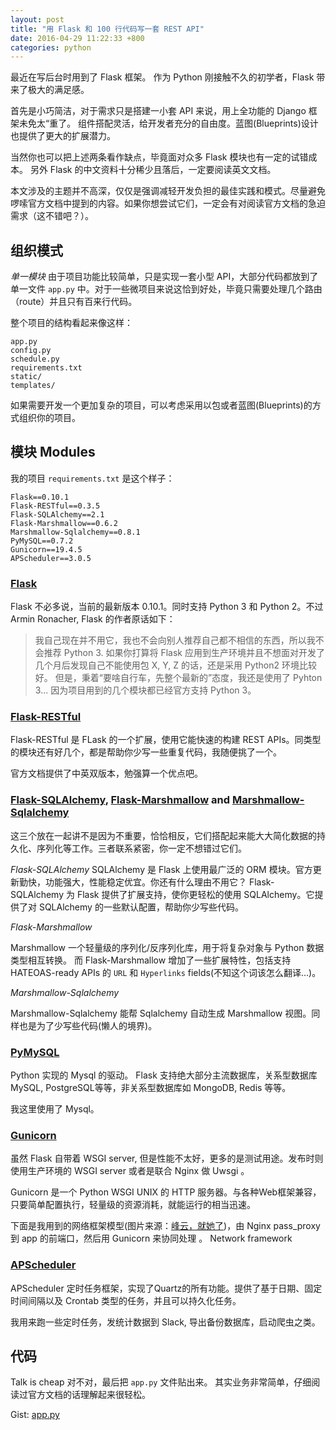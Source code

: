 ```yaml
---
layout: post
title: "用 Flask 和 100 行代码写一套 REST API"
date: 2016-04-29 11:22:33 +800
categories: python
---
```


最近在写后台时用到了 Flask 框架。
作为 Python 刚接触不久的初学者，Flask 带来了极大的满足感。

首先是小巧简洁，对于需求只是搭建一小套 API 来说，用上全功能的 Django 框架未免太“重了。
组件搭配灵活，给开发者充分的自由度。蓝图(Blueprints)设计也提供了更大的扩展潜力。

当然你也可以把上述两条看作缺点，毕竟面对众多 Flask 模块也有一定的试错成本。
另外 Flask 的中文资料十分稀少且落后，一定要阅读英文文档。

本文涉及的主题并不高深，仅仅是强调减轻开发负担的最佳实践和模式。尽量避免啰嗦官方文档中提到的内容。如果你想尝试它们，一定会有对阅读官方文档的急迫需求（这不错吧？）。

<!--description-->

## 组织模式
*单一模块*
由于项目功能比较简单，只是实现一套小型 API，大部分代码都放到了单一文件 `app.py` 中。对于一些微项目来说这恰到好处，毕竟只需要处理几个路由（route）并且只有百来行代码。

整个项目的结构看起来像这样：

```
app.py
config.py
schedule.py
requirements.txt
static/
templates/
```

如果需要开发一个更加复杂的项目，可以考虑采用以包或者蓝图(Blueprints)的方式组织你的项目。

## 模块 Modules
我的项目 `requirements.txt` 是这个样子：

```
Flask==0.10.1
Flask-RESTful==0.3.5
Flask-SQLAlchemy==2.1
Flask-Marshmallow==0.6.2
Marshmallow-Sqlalchemy==0.8.1
PyMySQL==0.7.2
Gunicorn==19.4.5
APScheduler==3.0.5
```

### [Flask](http://flask.pocoo.org/)
Flask 不必多说，当前的最新版本 0.10.1。同时支持 Python 3 和 Python 2。不过 Armin Ronacher, Flask 的作者原话如下：

> 我自己现在并不用它，我也不会向别人推荐自己都不相信的东西，所以我不会推荐 Python 3.
如果你打算将 Flask 应用到生产环境并且不想面对开发了几个月后发现自己不能使用包 X, Y, Z 的话，还是采用 Python2 环境比较好。
但是，秉着“要啥自行车，先整个最新的”态度，我还是使用了 Pyhton 3...  因为项目用到的几个模块都已经官方支持 Python 3。

### [Flask-RESTful](http://flask-restful-cn.readthedocs.io/zh/latest/)
Flask-RESTful 是 FLask 的一个扩展，使用它能快速的构建 REST APIs。同类型的模块还有好几个，都是帮助你少写一些重复代码，我随便挑了一个。

官方文档提供了中英双版本，勉强算一个优点吧。

### [Flask-SQLAlchemy](http://flask-sqlalchemy.pocoo.org/), [Flask-Marshmallow](https://flask-marshmallow.readthedocs.io/) and [Marshmallow-Sqlalchemy](https://marshmallow-sqlalchemy.readthedocs.io)
这三个放在一起讲不是因为不重要，恰恰相反，它们搭配起来能大大简化数据的持久化、序列化等工作。三者联系紧密，你一定不想错过它们。

*Flask-SQLAlchemy*
SQLAlchemy 是 Flask 上使用最广泛的 ORM 模块。官方更新勤快，功能强大，性能稳定优宜。你还有什么理由不用它？
Flask-SQLAlchemy 为 Flask 提供了扩展支持，使你更轻松的使用 SQLAlchemy。它提供了对 SQLAlchemy 的一些默认配置，帮助你少写些代码。

*Flask-Marshmallow*

Marshmallow 一个轻量级的序列化/反序列化库，用于将复杂对象与 Python 数据类型相互转换。
而 Flask-Marshmallow 增加了一些扩展特性，包括支持 HATEOAS-ready APIs 的 `URL` 和 `Hyperlinks` fields(不知这个词该怎么翻译...)。

*Marshmallow-Sqlalchemy*

Marshmallow-Sqlalchemy 能帮 Sqlalchemy 自动生成 Marshmallow 视图。同样也是为了少写些代码(懒人的境界)。

### [PyMySQL](https://pypi.python.org/pypi/PyMySQL)
Python 实现的 Mysql 的驱动。
Flask 支持绝大部分主流数据库，关系型数据库 MySQL, PostgreSQL等等，非关系型数据库如 MongoDB, Redis 等等。

我这里使用了 Mysql。

### [Gunicorn](http://gunicorn.org/)
虽然 Flask 自带着 WSGI server, 但是性能不太好，更多的是测试用途。发布时则使用生产环境的 WSGI server 或者是联合 Nginx 做 Uwsgi 。

Gunicorn 是一个 Python WSGI UNIX 的 HTTP 服务器。与各种Web框架兼容，只要简单配置执行，轻量级的资源消耗，就能运行的相当迅速。

下面是我用到的网络框架模型(图片来源：[峰云，就她了](http://www.tuicool.com/articles/aiami2))，由 Nginx pass_proxy 到 app 的前端口，然后用 Gunicorn 来协同处理 。
Network framework

### [APScheduler](https://apscheduler.readthedocs.io)
APScheduler 定时任务框架，实现了Quartz的所有功能。提供了基于日期、固定时间间隔以及 Crontab 类型的任务，并且可以持久化任务。

我用来跑一些定时任务，发统计数据到 Slack, 导出备份数据库，启动爬虫之类。

## 代码
Talk is cheap 对不对，最后把 `app.py` 文件贴出来。
其实业务非常简单，仔细阅读过官方文档的话理解起来很轻松。

Gist: [app.py](https://gist.github.com/uhy/2037f8bb89682d31dd1f02a4203618a1)
